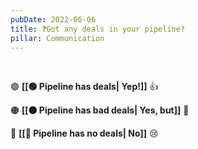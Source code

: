 ```yaml
---
pubDate: 2022-06-06
title: ❓Got any deals in your pipeline?
pillar: Communication
---
```


<br />

🟢 **[[🟢 Pipeline has deals| Yep!]]** 👍

🟠 **[[🟠 Pipeline has bad deals| Yes, but]]**  🙁

🔴 **[[🔴 Pipeline has no deals| No]]** 😢   

